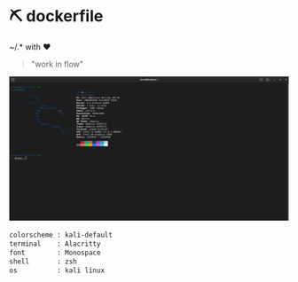 # ⛏ dockerfile
~/.* with ♥

> "work in flow"
> 
![image](https://github.com/lsahmed/dockerfile/blob/main/assets/images/%20tmneofetch.png)

```text
colorscheme : kali-default
terminal    : Alacritty
font        : Monospace
shell       : zsh
os          : kali linux




